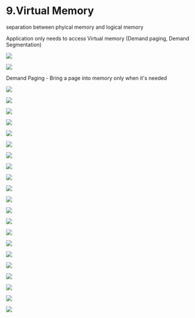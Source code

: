 # 9.Virtual Memory

separation between phyical memory and logical memory 

Application only needs to access Virtual memory \(Demand paging, Demand Segmentation\)

![](../.gitbook/assets/image%20%28139%29.png)



![](../.gitbook/assets/image%20%28119%29.png)



Demand Paging - Bring a page into memory only when it's needed

![](../.gitbook/assets/image%20%2856%29.png)

![](../.gitbook/assets/image%20%2839%29.png)

![](../.gitbook/assets/image%20%2893%29.png)

![](../.gitbook/assets/image%20%28166%29.png)

![](../.gitbook/assets/image%20%28126%29.png)

![](../.gitbook/assets/image%20%28134%29.png)

![](../.gitbook/assets/image%20%2814%29.png)



![](../.gitbook/assets/image%20%28172%29.png)



![](../.gitbook/assets/image%20%28101%29.png)

![](../.gitbook/assets/image%20%28136%29.png)

![](../.gitbook/assets/image%20%28163%29.png)

![](../.gitbook/assets/image%20%2826%29.png)

![](../.gitbook/assets/image%20%282%29.png)

![](../.gitbook/assets/image%20%2813%29.png)

![](../.gitbook/assets/image%20%2897%29.png)



![](../.gitbook/assets/image%20%28154%29.png)

![](../.gitbook/assets/image%20%2881%29.png)

![](../.gitbook/assets/image%20%28132%29.png)

![](../.gitbook/assets/image%20%2824%29.png)

![](../.gitbook/assets/image%20%28107%29.png)

![](../.gitbook/assets/image.png)

